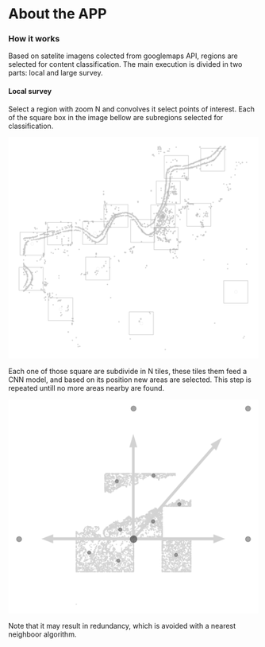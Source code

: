 # About the APP

### How it works
Based on satelite imagens colected from googlemaps API, regions are selected for content classification. The main execution is divided in two parts: local and large survey.

#### Local survey
Select a region with zoom N and convolves it select points of interest. Each of the square box in the image bellow are subregions selected for classification.

![img_2.png](https://github.com/PedroFrias/amazonian_rainforest_survey/blob/main/imgs/img_2.png)

Each one of those square are subdivide in N tiles, these tiles them feed a CNN model, and based on its position new areas are selected. This step is repeated untill no more areas nearby are found.

![img_1.png](https://github.com/PedroFrias/amazonian_rainforest_survey/blob/main/imgs/img_1.png)

Note that it may result in redundancy, which is avoided with a nearest neighboor algorithm.
